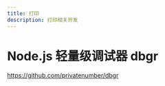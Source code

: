 ```yaml
---
title: 打印
description: 打印相关开发
---
```

# Node.js 轻量级调试器 dbgr



https://github.com/privatenumber/dbgr